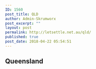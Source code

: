 ```yaml
---
ID: 1560
post_title: QLD
author: Admin-Skrumworx
post_excerpt: ""
layout: post
permalink: http://letsettle.net.au/qld/
published: true
post_date: 2018-04-22 05:54:51
---
```

<h2>Queensland</h2>